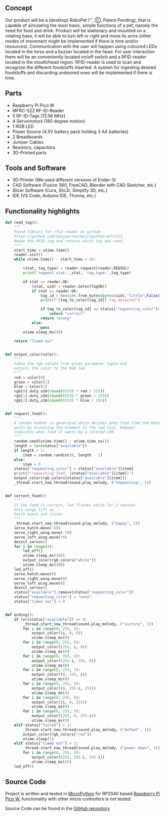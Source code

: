 ## Concept

Our product will be a (desktop) RoboPet (™, Ⓒ, Patent Pending), that is capable of simulating the most basic,
simple functions of a pet, namely the need for food and drink.
Product will be stationary and mounted on a rotating base, it will be able to turn left or right and move its arms
(other modes of movement might be implemented if there is time and/or resources).
Communication with the user will happen using coloured LEDs located in the torso and a buzzer located in the head.
For user interaction there will be an conveniently located on/off switch and a RFID-reader located in the mouth/head region.
RFID-reader is used to scan and recognize the different foodstuffs inserted.
A system for ingesting desired foodstuffs and discarding undesired ones will be implemented if there is time.

## Parts

* Raspberry Pi Pico W
* MFRC-522 RF-ID-Reader
* 5 RF-ID-Tags (13.56 MHz)
* 4 Servomotors (180 degree motion)
* 1 RGB LED
* Power Source (4.5V battery pack holding 3 AA batteries)
* 2 Breadboards
* Jumper Cables
* Resistors, capacitors
* 3D-Printed parts

## Tools and Software

* 3D-Printer (We used different versions of Ender-3)
* CAD Software (Fusion 360, FreeCAD, Blender with CAD Sketcher, etc.)
* Slicer Software (Cura, Slic3r, Simplify 3D, etc.)
* IDE (VS Code, Arduino IDE, Thonny, etc.)

## Functionality highlights

```Python
def read_tag():
    """
    Found library for rfid reader on github:
    https://github.com/danjperron/micropython-mfrc522
    Reads the RFID tag and returns which tag was read.
    """
    start_time = utime.time()
    reader.init()
    while utime.time() - start_time < 20:

        (stat, tag_type) = reader.request(reader.REQIDL)
        print('request stat:',stat,' tag_type:',tag_type)

        if stat == reader.OK:
            (stat, uid) = reader.SelectTagSN()
            if stat == reader.OK:
                tag_id = hex(int.from_bytes(bytes(uid),"little",False)).upper()
                print(f"{tag_to_color[tag_id]} tag detected")

                if tag_to_color[tag_id] == status["requesting_color"]:
                    return "correct"
                return "wrong"
            else:
                pass
        utime.sleep_ms(50)
    
    return "Timed out"


def output_color(color):
    """
    takes the rgb values from given parameter tuple and
    outputs the color to the RGB led
    """
    red = color[0]
    green = color[1]
    blue = color[2]
    rgb[0].duty_u16(round(65535 * red / 255))
    rgb[1].duty_u16(round(65535 * green / 255))
    rgb[2].duty_u16(round(65535 * blue / 255))


def request_food():
    """
    A random number is generated which decides what food item the Robo Pet
    wants by accessing the element in the led list. Robopet
    indicates what food it wants by a colored LED. 
    """
    random.seed(utime.time() - utime.time_ns())
    length = len(status["available"])
    if length > 1:
        item = random.randint(0, length - 1)
    else:
        item = 0
    status["requesting_color"] = status["available"][item]
    print(f"requesting food: {status["available"][item]}")
    output_color(rgb_colors[status["available"][item]])
    _thread.start_new_thread(sound.play_melody, ("requesting", 1))


def correct_food():
    """
    If the food is correct, led flashes white for 2 seconds
    both wings lift up
    hatch opens and closes
    """
    _thread.start_new_thread(sound.play_melody, ("happy", 1))
    servo_hatch.move(-60)
    servo_right_wing.move(-70)
    servo_left_wing.move(70)
    deinit_servos()
    for i in range(3):
        led_off()
        utime.sleep_ms(300)
        output_color(rgb_colors["white"])
        utime.sleep_ms(300)
    led_off()
    servo_hatch.move(0)
    servo_right_wing.move(0)
    servo_left_wing.move(0)
    deinit_servos()
    status["available"].remove(status["requesting_color"])
    status["requesting_color"] = "none"
    status["timed out"] = 0


def ending():
    if len(status["available"]) == 0:
        _thread.start_new_thread(sound.play_melody, ("victory", 1))
        for i in range(0, 255, 5):
            output_color((i, 0, 0))
            utime.sleep_ms(9)
        for i in range(0, 255, 5):
            output_color((255, i, 0))
            utime.sleep_ms(9)
        for i in range(0, 255, 5):
            output_color((255-i, 255, 0))
            utime.sleep_ms(9)
        for i in range(0, 255, 5):
            output_color((0, 255, i))
            utime.sleep_ms(9)
        for i in range(0, 255, 5):
            output_color((0, 255-i, 255))
            utime.sleep_ms(9)
        for i in range(0, 255, 5):
            output_color((i, 0, 255))
            utime.sleep_ms(9)
        for i in range(0, 255, 5):
            output_color((255, 0, 255-i))
            utime.sleep_ms(9)
    elif status["failed"] > 2:
        _thread.start_new_thread(sound.play_melody, ("defeat", 1))
        output_color(rgb_colors["red"])
        utime.sleep(1)
    elif status["timed out"] > 1:
        _thread.start_new_thread(sound.play_melody, ("power down", 1))
        for i in range(0, 255, 5):
            output_color((255, 255-i, 255-i))
            utime.sleep_ms(20)
    led_off()

```


## Source Code

Project is written and tested in [MicroPython](https://docs.micropython.org/en/latest/rp2/quickref.html) for RP2040 based
[Raspberry Pi Pico W](https://www.raspberrypi.com/documentation/microcontrollers/raspberry-pi-pico.html#raspberry-pi-pico-w-and-pico-wh),
functionality with other micro controllers is not tested.

Source Code can be found in the [GitHub repository](https://github.com/Alaukkan/Group-11-repo).

